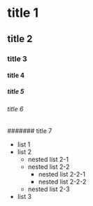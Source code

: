 # title 1
## title 2
### title 3
#### title 4
##### title 5
###### title 6
####### title 7

- list 1
- list 2
  - nested list 2-1
  - nested list 2-2
    - nested list 2-2-1
    - nested list 2-2-2
  - nested list 2-3
- list 3
